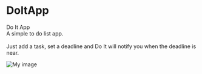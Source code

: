 DoItApp
=======

Do It App <br>
A simple to do list app.
<br>
<br>
Just add a task, set a deadline and Do It will notify you when the deadline is near.

![My image](sebastiaanschillebeeckx.github.com/DoItApp/img/Do_It_Logo.png)
